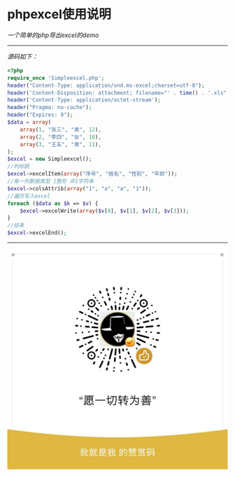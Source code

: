 # phpexcel使用说明
*一个简单的php导出excel的demo*   

---
*源码如下：*
```php
<?php
require_once 'Simpleexcel.php';
header("Content-Type: application/vnd.ms-excel;charset=utf-8");
header('Content-Disposition: attachment; filename="' . time() . '.xls"');
header('Content-Type: application/octet-stream');
header("Pragma: no-cache");
header("Expires: 0");
$data = array(
    array(1, "张三", "男", 12),
    array(2, "李四", "女", 10),
    array(3, "王五", "男", 11),
);
$excel = new Simpleexcel();
//列标题
$excel->excelItem(array("序号", "姓名", "性别", "年龄"));
//每一列数据类型 1整形 非1字符串
$excel->colsAttrib(array("1", "a", "a", "1"));
//遍历写入excel
foreach ($data as $k => $v) {
    $excel->excelWrite(array($v[0], $v[1], $v[2], $v[3]));
}
//结束
$excel->excelEnd();
```
---


![image](https://raw.githubusercontent.com/imPage/phpexcel/master/static/zs.jpeg)